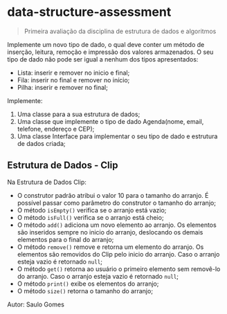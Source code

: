 # data-structure-assessment

> Primeira avaliação da disciplina de estrutura de dados e algoritmos

Implemente um novo tipo de dado, o qual deve conter um método de inserção, leitura, remoção e impressão dos valores armazenados.
O seu tipo de dado não pode ser igual a nenhum dos tipos apresentados:
* Lista: inserir e remover no inicio e final;
* Fila: inserir no final e remover no início;
* Pilha: inserir e remover no final;

Implemente:
1. Uma classe para a sua estrutura de dados;
2. Uma classe que implemente o tipo de dado Agenda(nome, email, telefone, endereço e CEP);
3. Uma classe Interface para implementar o seu tipo de dado e estrutura de dados criada;

## Estrutura de Dados - Clip
Na Estrutura de Dados Clip:
* O construtor padrão atribui o valor 10 para o tamanho do arranjo. É possível passar como parâmetro do construtor o tamanho do arranjo;
* O método `isEmpty()` verifica se o arranjo está vazio;
* O método `isFull()` verifica se o arranjo está cheio;
* O método `add()` adiciona um novo elemento ao arranjo. Os elementos são inseridos sempre no inicio do arranjo, deslocando os demais elementos para o final do arranjo;
* O método `remove()` remove e retorna um elemento do arranjo. Os elementos são removidos do Clip pelo inicio do arranjo. Caso o arranjo esteja vazio é retornado `null`;
* O método `get()` retorna ao usuário o primeiro elemento sem removê-lo do arranjo. Caso o arranjo esteja vazio é retornado `null`;
* O método `print()` exibe os elementos do arranjo;
* O método `size()` retorna o tamanho do arranjo;

Autor: Saulo Gomes 
